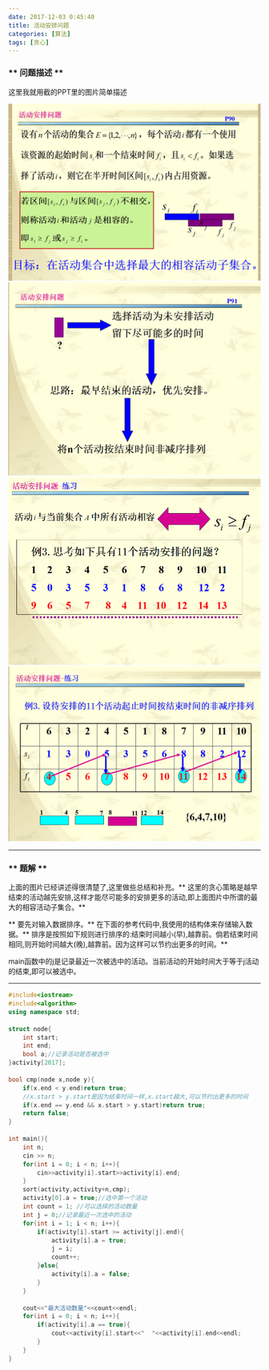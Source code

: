 ```yaml
---
date: 2017-12-03 0:45:40
title: 活动安排问题
categories: [算法]
tags: [贪心]
---
```

### ** 问题描述 **

这里我就用截的PPT里的图片简单描述

![1.png](/img/algorithm/Activity-arrangement/1.png)
![2.png](/img/algorithm/Activity-arrangement/2.png)
![3.png](/img/algorithm/Activity-arrangement/3.png)
![4.png](/img/algorithm/Activity-arrangement/4.png)

****************
### ** 题解 **

上面的图片已经讲述得很清楚了,这里做些总结和补充。** 这里的贪心策略是越早结束的活动越先安排,这样才能尽可能多的安排更多的活动,即上面图片中所谓的最大的相容活动子集合。**

** 要先对输入数据排序。** 在下面的参考代码中,我使用的结构体来存储输入数据。** 排序是按照如下规则进行排序的:结束时间越小(早),越靠前。倘若结束时间相同,则开始时间越大(晚),越靠前。因为这样可以节约出更多的时间。**

main函数中的j是记录最近一次被选中的活动。当前活动的开始时间大于等于j活动的结束,即可以被选中。

****************

```C++
#include<iostream>
#include<algorithm>
using namespace std;

struct node{
	int start;
	int end;
	bool a;//记录活动是否被选中 
}activity[2017];

bool cmp(node x,node y){
	if(x.end < y.end)return true;
	//x.start > y.start是因为结束时间一样,x.start越大,可以节约出更多的时间 
	if(x.end == y.end && x.start > y.start)return true;
	return false;
} 

int main(){
	int n;
	cin >> n;
	for(int i = 0; i < n; i++){
		cin>>activity[i].start>>activity[i].end;
	} 
	sort(activity,activity+n,cmp);
	activity[0].a = true;//选中第一个活动 
	int count = 1; //可以选择的活动数量 
	int j = 0;//记录最近一次选中的活动 
	for(int i = 1; i < n; i++){
		if(activity[i].start >= activity[j].end){
			activity[i].a = true;
			j = i;
			count++;
		}else{
			activity[i].a = false;
		}
	} 
	
	cout<<"最大活动数量"<<count<<endl;
	for(int i = 0; i < n; i++){
		if(activity[i].a == true){
			cout<<activity[i].start<<"  "<<activity[i].end<<endl;
		}
	}
}
```


